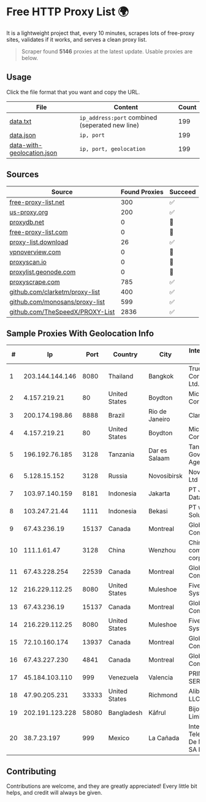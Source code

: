 
# Free HTTP Proxy List 🌍

It is a lightweight project that, every 10 minutes, scrapes lots of free-proxy sites, validates if it works, and serves a clean proxy list.


> Scraper found **5146** proxies at the latest update. Usable proxies are below.

## Usage

Click the file format that you want and copy the URL.


|File|Content|Count|
|----|-------|-----|
|[data.txt](https://raw.githubusercontent.com/themiralay/Proxy-List-World/master/data.txt)|`ip_address:port` combined (seperated new line)|199|
|[data.json](https://raw.githubusercontent.com/themiralay/Proxy-List-World/master/data.json)|`ip, port`|199|
|[data-with-geolocation.json](https://raw.githubusercontent.com/themiralay/Proxy-List-World/master/data-with-geolocation.json)|`ip, port, geolocation`|199|

## Sources

|Source|Found Proxies|Succeed|
|------|-------------|-------|
|[free-proxy-list.net](https://free-proxy-list.net)|300|✅|
|[us-proxy.org](https://www.us-proxy.org)|200|✅|
|[proxydb.net](http://proxydb.net)|0|🚫|
|[free-proxy-list.com](https://free-proxy-list.com/?page=&port=&type%5B%5D=http&type%5B%5D=https&up_time=0&search=Search)|0|🚫|
|[proxy-list.download](https://www.proxy-list.download/HTTP)|26|✅|
|[vpnoverview.com](https://vpnoverview.com/privacy/anonymous-browsing/free-proxy-servers)|0|🚫|
|[proxyscan.io](https://www.proxyscan.io)|0|🚫|
|[proxylist.geonode.com](https://proxylist.geonode.com/api/proxy-list?limit=300&page=1&sort_by=lastChecked&sort_type=desc&protocols=http,https)|0|🚫|
|[proxyscrape.com](https://api.proxyscrape.com/v2/?request=displayproxies&protocol=http&timeout=10000&country=all&ssl=all&anonymity=all)|785|✅|
|[github.com/clarketm/proxy-list](https://raw.githubusercontent.com/clarketm/proxy-list/master/proxy-list-raw.txt)|400|✅|
|[github.com/monosans/proxy-list](https://raw.githubusercontent.com/monosans/proxy-list/main/proxies/http.txt)|599|✅|
|[github.com/TheSpeedX/PROXY-List](https://raw.githubusercontent.com/TheSpeedX/PROXY-List/master/http.txt)|2836|✅|


## Sample Proxies With Geolocation Info

|#|Ip|Port|Country|City|Internet Service Provider|
|-|--|----|-------|----|-------------------------|
|1|203.144.144.146|8080|Thailand|Bangkok|True Internet Corporation CO. Ltd.|
|2|4.157.219.21|80|United States|Boydton|Microsoft Corporation|
|3|200.174.198.86|8888|Brazil|Rio de Janeiro|Claro S.A|
|4|4.157.219.21|80|United States|Boydton|Microsoft Corporation|
|5|196.192.76.185|3128|Tanzania|Dar es Salaam|Tanzania e-Government Agency|
|6|5.128.15.152|3128|Russia|Novosibirsk|Novotelecom Ltd|
|7|103.97.140.159|8181|Indonesia|Jakarta|PT Jembatan Data Pangrango|
|8|103.247.21.44|1111|Indonesia|Bekasi|PT wifian Solution|
|9|67.43.236.19|15137|Canada|Montreal|GloboTech Communications|
|10|111.1.61.47|3128|China|Wenzhou|China Mobile communications corporation|
|11|67.43.228.254|22539|Canada|Montreal|GloboTech Communications|
|12|216.229.112.25|8080|United States|Muleshoe|Five Area Systems, LLC|
|13|67.43.236.19|15137|Canada|Montreal|GloboTech Communications|
|14|216.229.112.25|8080|United States|Muleshoe|Five Area Systems, LLC|
|15|72.10.160.174|13937|Canada|Montreal|GloboTech Communications|
|16|67.43.227.230|4841|Canada|Montreal|GloboTech Communications|
|17|45.184.103.110|999|Venezuela|Valencia|PRINTER-NET-SERVICE, C.A.|
|18|47.90.205.231|33333|United States|Richmond|Alibaba.com LLC|
|19|202.191.123.228|58080|Bangladesh|Kāfrul|Bijoy Online Limited|
|20|38.7.23.197|999|Mexico|La Cañada|Internet Telefonia Y TV De Michoacan SA De CV|



## Contributing

Contributions are welcome, and they are greatly appreciated! Every
little bit helps, and credit will always be given.

